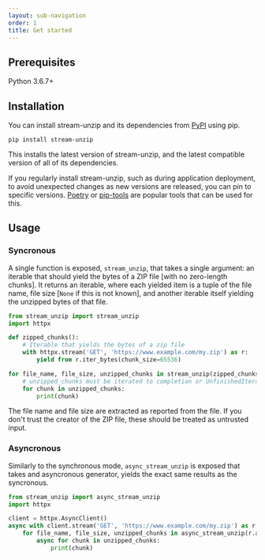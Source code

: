 ```yaml
---
layout: sub-navigation
order: 1
title: Get started
---
```



## Prerequisites

Python 3.6.7+


## Installation

You can install stream-unzip and its dependencies from [PyPI](https://pypi.org/project/stream-unzip/) using pip.

```shell
pip install stream-unzip
```

This installs the latest version of stream-unzip, and the latest compatible version of all of its dependencies.

If you regularly install stream-unzip, such as during application deployment, to avoid unexpected changes as new versions are released, you can pin to specific versions. [Poetry](https://python-poetry.org/) or [pip-tools](https://pip-tools.readthedocs.io/en/latest/) are popular tools that can be used for this.


## Usage

### Syncronous

A single function is exposed, `stream_unzip`, that takes a single argument: an iterable that should yield the bytes of a ZIP file [with no zero-length chunks]. It returns an iterable, where each yielded item is a tuple of the file name, file size [`None` if this is not known], and another iterable itself yielding the unzipped bytes of that file.

```python
from stream_unzip import stream_unzip
import httpx

def zipped_chunks():
    # Iterable that yields the bytes of a zip file
    with httpx.stream('GET', 'https://www.example.com/my.zip') as r:
        yield from r.iter_bytes(chunk_size=65536)

for file_name, file_size, unzipped_chunks in stream_unzip(zipped_chunks(), password=b'my-password'):
    # unzipped_chunks must be iterated to completion or UnfinishedIterationError will be raised
    for chunk in unzipped_chunks:
        print(chunk)
```

The file name and file size are extracted as reported from the file. If you don't trust the creator of the ZIP file, these should be treated as untrusted input.

### Asyncronous

Similarly to the synchronous mode, `async_stream_unzip` is exposed that takes and asyncronous generator, yields the exact same results as the syncronous.

```python
from stream_unzip import async_stream_unzip
import httpx

client = httpx.AsyncClient()
async with client.stream('GET', 'https://www.example.com/my.zip') as r:
    for file_name, file_size, unzipped_chunks in async_stream_unzip(r.aiter_bytes(), password=b'my-password'):
        async for chunk in unzipped_chunks:
            print(chunk)

```
